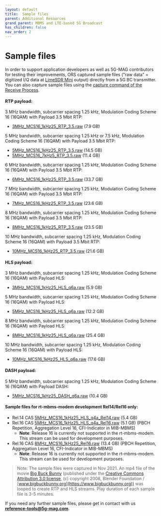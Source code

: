 ```yaml
---
layout: default
title:  Sample files
parent: Additional Resources
grand_parent: MBMS and LTE-based 5G Broadcast
has_children: false
nav_order: 2
---
```


# Sample files
In order to support application developers as well as 5G-MAG contributors for testing their improvements, ORS captured sample files ("raw data" = digitized I/Q data at [LimeSDR Mini](https://www.crowdsupply.com/lime-micro/limesdr-mini/) output) directly from a 5G BC transmitter. You can also capture sample files using the [capture command of the Receive Process](https://github.com/5G-MAG/rt-mbms-modem#capture-and-running-of-sample-files).

#### RTP payload:
3 MHz bandwidth, subcarrier spacing 1.25 kHz, Modulation Coding Scheme 16 (16QAM) with Payload 3.5 Mbit RTP:
* [3MHz_MCS16_1kHz25_RTP_3.5.raw](https://obeca-testdaten.s3.eu-central-1.amazonaws.com/3MHz_MCS16_1kHz25_RTP_3.5.raw) (7.9 GB)

5 MHz bandwidth, subcarrier spacing 1.25 kHz or 7.5 kHz, Modulation Coding Scheme 16 (16QAM) with Payload 3.5 Mbit RTP:
* [5MHz_MCS16_1kHz25_RTP_3.5.raw](https://obeca-testdaten.s3.eu-central-1.amazonaws.com/5MHz_MCS16_1kHz25_RTP_3.5.raw) (14.5 GB)
* [5MHz_MCS16_7kHz5_RTP_3.5.raw](https://obeca-testdaten.s3.eu-central-1.amazonaws.com/5MHz_MCS16_7kHz5_RTP_3.5.raw) (11.4 GB)

6 MHz bandwidth, subcarrier spacing 1.25 kHz, Modulation Coding Scheme 16 (16QAM) with Payload 3.5 Mbit RTP:
* [6MHz_MCS16_1kHz25_RTP_3.5.raw](https://obeca-testdaten.s3.eu-central-1.amazonaws.com/6MHz_MCS16_1kHz25_RTP_3.5.raw) (33.7 GB)

7 MHz bandwidth, subcarrier spacing 1.25 kHz, Modulation Coding Scheme 16 (16QAM) with Payload 3.5 Mbit RTP:
* [7MHz_MCS16_1kHz25_RTP_3.5.raw](https://obeca-testdaten.s3.eu-central-1.amazonaws.com/7MHz_MCS16_1kHz25_RTP_3.5.raw) (23.6 GB)

8 MHz bandwidth, subcarrier spacing 1.25 kHz, Modulation Coding Scheme 16 (16QAM) with Payload 3.5 Mbit RTP:
* [8MHz_MCS16_1kHz25_RTP_3.5.raw](https://obeca-testdaten.s3.eu-central-1.amazonaws.com/8MHz_MCS16_1kHz25_RTP_3.5.raw) (23.5 GB)

10 MHz bandwidth, subcarrier spacing 1.25 kHz, Modulation Coding Scheme 16 (16QAM) with Payload 3.5 Mbit RTP:
* [10MHz_MCS16_1kHz25_RTP_3.5.raw](https://obeca-testdaten.s3.eu-central-1.amazonaws.com/10MHz_MCS16_1kHz25_RTP_3.5.raw) (21.6 GB)

#### HLS payload:

3 MHz bandwidth, subcarrier spacing 1.25 kHz, Modulation Coding Scheme 16 (16QAM) with Payload HLS:
* [3MHz_MCS16_1kHz25_HLS_q6a.raw](https://obeca-testdaten.s3.eu-central-1.amazonaws.com/3MHz_MCS16_1kHz25_HLS_q6a.raw) (5.9 GB)

5 MHz bandwidth, subcarrier spacing 1.25 kHz, Modulation Coding Scheme 16 (16QAM) with Payload HLS:
* [5MHz_MCS16_1kHz25_HLS_q6a.raw](https://obeca-testdaten.s3.eu-central-1.amazonaws.com/5MHz_MCS16_1kHz25_HLS_q6a.raw) (12.2 GB)

8 MHz bandwidth, subcarrier spacing 1.25 kHz, Modulation Coding Scheme 16 (16QAM) with Payload HLS:
* [8MHz_MCS16_1kHz25_HLS_q6a.raw](https://obeca-testdaten.s3.eu-central-1.amazonaws.com/8MHz_MCS16_1kHz25_HLS_q6a.raw) (25.4 GB)

10 MHz bandwidth, subcarrier spacing 1.25 kHz, Modulation Coding Scheme 16 (16QAM) with Payload HLS:
* [10MHz_MCS16_1kHz25_HLS_q6a.raw](https://obeca-testdaten.s3.eu-central-1.amazonaws.com/10MHz_MCS16_1kHz25_HLS_q6a.raw) (17.6 GB)

#### DASH payload:
5 MHz bandwidth, subcarrier spacing 1.25 kHz, Modulation Coding Scheme 16 (16QAM) with Payload DASH:
* [5MHz_MCS16_1kHz25_DASH_q6a.raw](https://obeca-testdaten.s3.eu-central-1.amazonaws.com/5MHz_MCS16_1kHz25_DASH_q6a.raw) (10.4 GB)

#### Sample files for rt-mbms-modem development Rel14/Rel16 only:
* Rel.14 CAS [5MHz_MCS16_1kHz25_HLS_q4a_Rel14.raw](https://obeca-testdaten.s3.eu-central-1.amazonaws.com/5MHz_MCS16_1kHz25_HLS_q4a_Rel14.raw) (5.4 GB)
* Rel.16 CAS [5MHz_MCS16_1kHz25_HLS_q4a_Rel16.raw](https://obeca-testdaten.s3.eu-central-1.amazonaws.com/5MHz_MCS16_1kHz25_HLS_q4a_Rel16.raw) (5.1 GB) (PBCH Repetition, Aggregation Level 16, CFI-Indicator in MIB-MBMS)
  * **Note**: Release 16 is currently not supported in the rt-mbms-modem. This stream can be used for development purposes.
* Rel.16 CAS [8MHz_MCS16_1kHz25_Rel16.raw](https://obeca-testdaten.s3.eu-central-1.amazonaws.com/8MHz_MCS16_1kHz25_Rel16.raw) (13.4 GB) (PBCH Repetition, Aggregation Level 16, CFI-Indicator in MIB-MBMS)
  * **Note**: Release 16 is currently not supported in the rt-mbms-modem. This stream can be used for development purposes.
> Note: The sample files were captured in Nov 2021. An mp4 file of the movie [Big Buck Bunny](https://www.bigbuckbunny.org) (published under the [Creative Commons Attribution 3.0 license](https://creativecommons.org/licenses/by/3.0/), (c) copyright 2008, Blender Foundation / [www.bigbuckbunny.org](https://www.bigbuckbunny.org)) was looped to create RTP and HLS streams. Play duration of each sample file is 3-5 minutes.

If you need any further sample files, please get in contact with us **[reference-tools@5g-mag.com](mailto:reference-tools@5g-mag.com)**.

